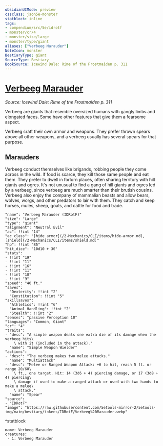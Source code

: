 ```yaml
---
obsidianUIMode: preview
cssclass: json5e-monster
statblock: inline
tags:
- compendium/src/5e/idrotf
- monster/cr/4
- monster/size/large
- monster/type/giant
aliases: ["Verbeeg Marauder"]
NoteIcon: monster
BestiaryType: giant
SourceType: Bestiary
BookSource: Icewind Dale: Rime of the Frostmaiden p. 311
---
```

# [Verbeeg Marauder](2-Mechanics\CLI\bestiary\giant/verbeeg-marauder-idrotf.md)
*Source: Icewind Dale: Rime of the Frostmaiden p. 311*  

Verbeeg are giants that resemble oversized humans with gangly limbs and elongated faces. Some have other features that give them a fearsome aspect.

Verbeeg craft their own armor and weapons. They prefer thrown spears above all other weapons, and a verbeeg usually has several spears for that purpose.

## Marauders

Verbeeg conduct themselves like brigands, robbing people they come across in the wild. If food is scarce, they kill those same people and eat them. They prefer to dwell in forlorn places, often sharing territory with hill giants and ogres. It's not unusual to find a gang of hill giants and ogres led by a verbeeg, since verbeeg are much smarter than their brutish cousins. Verbeeg also enjoy the company of mammalian beasts and allow bears, wolves, worgs, and other predators to lair with them. They catch and keep horses, mules, sheep, goats, and cattle for food and trade.

```statblock
"name": "Verbeeg Marauder (IDRotF)"
"size": "Large"
"type": "giant"
"alignment": "Neutral Evil"
"ac": !!int "14"
"ac_class": "[hide armor](/2-Mechanics/CLI/items/hide-armor.md), [shield](/2-Mechanics/CLI/items/shield.md)"
"hp": !!int "85"
"hit_dice": "10d10 + 30"
"stats":
- !!int "19"
- !!int "11"
- !!int "16"
- !!int "11"
- !!int "10"
- !!int "9"
"speed": "40 ft."
"saves":
  "Dexterity": !!int "2"
  "Constitution": !!int "5"
"skillsaves":
  "Athletics": !!int "6"
  "Animal Handling": !!int "2"
  "Stealth": !!int "2"
"senses": "passive Perception 10"
"languages": "Common, Giant"
"cr": "4"
"traits":
- "desc": "A simple weapon deals one extra die of its damage when the verbeeg hits\
    \ with it (included in the attack)."
  "name": "Simple Weapon Wielder"
"actions":
- "desc": "The verbeeg makes two melee attacks."
  "name": "Multiattack"
- "desc": "Melee or Ranged Weapon Attack: +6 to hit, reach 5 ft. or range 20/60\
    \ ft., one target. Hit: 14 (3d6 + 4) piercing damage, or 17 (3d8 + 4) piercing\
    \ damage if used to make a ranged attack or used with two hands to make a melee\
    \ attack."
  "name": "Spear"
"source":
- "IDRotF"
"image": "https://raw.githubusercontent.com/5etools-mirror-2/5etools-img/main/bestiary/tokens/IDRotF/Verbeeg%20Marauder.webp"
```
^statblock

```encounter-table
name: Verbeeg Marauder
creatures:
 - 1: Verbeeg Marauder
```